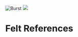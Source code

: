 ![Burst](../../../../../../../../../../doc/burst_small.png "")
![](../../../../../../../../../doc/felt_small.png "")

# Felt References

